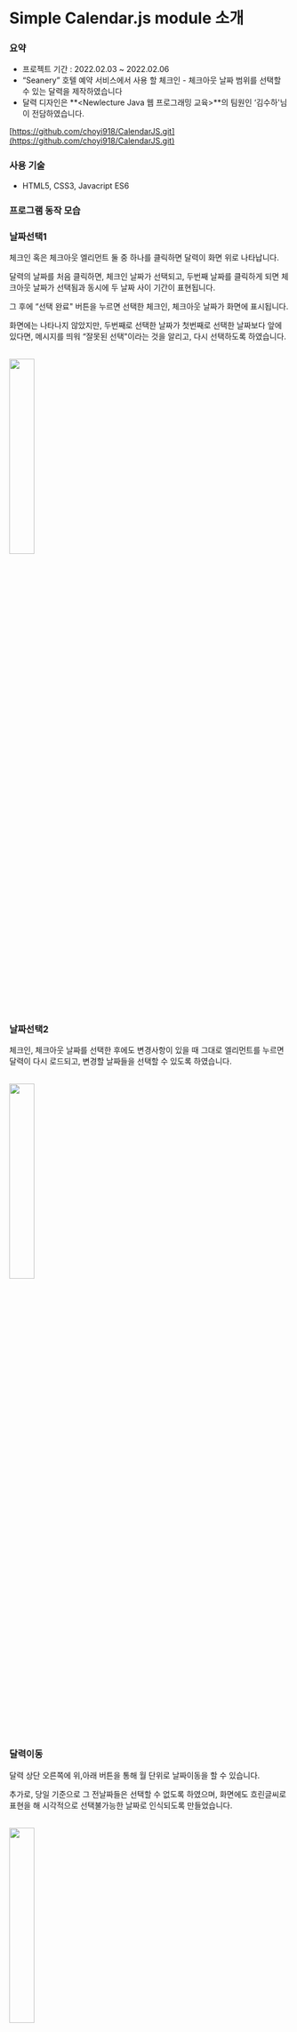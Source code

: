 # Simple Calendar.js module 소개

### 요약

- 프로젝트 기간 : 2022.02.03 ~ 2022.02.06
- “Seanery” 호텔 예약 서비스에서 사용 할 체크인 - 체크아웃 날짜 범위를 선택할 수 있는 달력을 제작하였습니다
- 달력 디자인은 **<Newlecture Java 웹 프로그래밍 교육>**의 팀원인 ‘김수하'님이 전담하였습니다.

[https://github.com/choyi918/CalendarJS.git](https://github.com/choyi918/CalendarJS.git)

### 사용 기술

- HTML5, CSS3, Javacript ES6

### 프로그램 동작 모습

### 날짜선택1

체크인 혹은 체크아웃 엘리먼트 둘 중 하나를 클릭하면 달력이 화면 위로 나타납니다.

달력의 날짜를 처음 클릭하면, 체크인 날짜가 선택되고, 두번째 날짜를 클릭하게 되면 체크아웃 날짜가 선택됨과 동시에 두 날짜 사이 기간이 표현됩니다.

그 후에 “선택 완료" 버튼을 누르면 선택한 체크인, 체크아웃 날짜가 화면에 표시됩니다.

화면에는 나타나지 않았지만, 두번째로 선택한 날짜가 첫번째로 선택한 날짜보다 앞에 있다면, 메시지를 띄워 “잘못된 선택"이라는 것을 알리고, 다시 선택하도록 하였습니다.

<br>
<img src="./readme_images/1.gif" width="30%" height="30%" title="" alt=""></img>
<br>

### 날짜선택2

체크인, 체크아웃 날짜를 선택한 후에도 변경사항이 있을 때 그대로 엘리먼트를 누르면 달력이 다시 로드되고, 변경할 날짜들을 선택할 수 있도록 하였습니다.

<br>
<img src="./readme_images/2.gif" width="30%" height="30%" title="" alt=""></img>
<br>

### 달력이동

달력 상단 오른쪽에 위,아래 버튼을 통해 월 단위로 날짜이동을 할 수 있습니다. 

추가로, 당일 기준으로 그 전날짜들은 선택할 수 없도록 하였으며, 화면에도 흐린글씨로 표현을 해 시각적으로 선택불가능한 날짜로 인식되도록 만들었습니다.

<br>
<img src="./readme_images/3.gif" width="30%" height="30%" title="" alt=""></img>
<br>

### 개발 중 문제 해결 과정

- 달력을 만드는 것에 대해
    - 일절 다른 곳의 코드를 참고하는 것 없이 구현하고 싶었습니다. 그래서 차근 차근 달력을 표현하기 위해 필요한 조건들이 무엇인지 생각해보았습니다.
    - (1) 윤년과 윤달을 고려해야 한다.
    - (2) 기준년을 정해야 한다.
        - 기준년 1월 1일이 무슨 요일인지를 기준으로 다음달의 첫날이 몇요일인지 계속 계산해야하기 때문입니다.
        - 해당 달력에서 잡은 기준 날짜는 1976년 1월 1일 (목요일) 입니다. 해당년도는 윤년입니다.
    - (3) 다음 달의 첫날이 어떤 요일인지 구하기 위해 이번 달의 마지막 주가 몇 요일로 끝나는지 알아야 한다.
        - 그러려면 이번 달의 첫날이 어떤 요일인지 알아야하며, 이번 달의 마지막 주가 몇 요일로 끝나는지 알아야 합니다.
        - 생각을 해보면, 이번 달의 마지막 요일은 첫날의 요일에서 [이번달의 총 Date 수를 7로 나눈 나머지 - 1]일 후의 요일임을 알 수 있습니다.
        - 예를 들어 이번 달의 첫날이 목요일 이고, 이번 달이 1월로 31일까지 존재한다면, 31을 7로 나눈 나머지는 3이 되고,
        - 요일은 7일마다 같은 요일로 돌아오므로 결국 마지막 주가 몇 요일인지는 첫날의 목요일에서 2일 후 인 토요일 일 것입니다.
        - 나아가 이번달 첫날의 요일에서 3일 후는 다음달 첫날의 요일이 됨을 알 수 있습니다.
    - 위 조건들을 고려하여 페이지에 표시해야할 시점과 기준년 사이에 총 몇 개월이 지났는지 구하고, 기준년의 1월 1일 목요일을 기준으로 페이지에 표시할 월의 첫날 요일을 구하기 위해 계속해서 다음달, 그 다음달의 첫날 요일을 구해나갑니다.
    - 그 후, 첫날 요일부터 페이지에 해당 월이 몇일까지인지 고려 하면서 차례대로 날짜를 그립니다.
- 체크인 - 체크아웃 기간을 표시하는 것에 대해
    - 기간을 표시하기 위해, 해당 표시의 스타일을 미리 CSS의 스타일로 구현해놓았습니다.
    - 체크인, 체크아웃의 날짜를 표현하는 스타일과, 그 사이에 날짜들을 표현하는 스타일 두 가지를 구성하였습니다.
    - 미리 class명을 정해 CSS 코드로 구성한 후 자바스크립트를 사용하여 DOM 조작으로 날짜 엘리먼트에 이벤트가 발생할 경우 적절히 CSS 스타일 class이름을 삽입하는 식으로 구현하였습니다.
